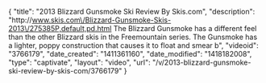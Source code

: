 {
    "title": "2013 Blizzard Gunsmoke Ski Review By Skis.com",
    "description": "http:\/\/www.skis.com\/Blizzard-Gunsmoke-Skis-2013\/275385P,default,pd.html  The Blizzard Gunsmoke has a different feel than the other Blizzard skis in the Freemountain series. The Gunsmoke has a lighter, poppy construction that causes it to float and smear b",
    "videoid": "3766179",
    "date_created": "1411361160",
    "date_modified": "1418182008",
    "type": "captivate",
    "layout": "video",
    "url": "\/v\/2013-blizzard-gunsmoke-ski-review-by-skis-com\/3766179"
}